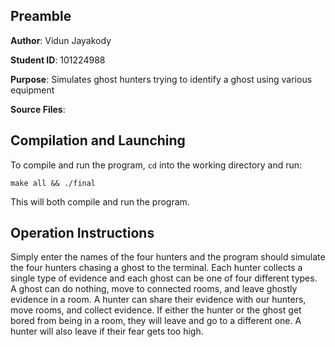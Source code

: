 ## Preamble

**Author**: Vidun Jayakody

**Student ID**: 101224988

**Purpose**: Simulates ghost hunters trying to identify a ghost using various equipment

**Source Files**:


## Compilation and Launching
To compile and run the program, `cd` into the working directory and run:

```make all && ./final```

This will both compile and run the program.

## Operation Instructions
Simply enter the names of the four hunters and the program should simulate the four hunters chasing a ghost to the terminal. Each hunter collects a single type of evidence and each ghost can be one of four different types. A ghost can do nothing, move to connected rooms, and leave ghostly evidence in a room. A hunter can share their evidence with our hunters, move rooms, and collect evidence. If either the hunter or the ghost get bored from being in a room, they will leave and go to a different one. A hunter will also leave if their fear gets too high.
